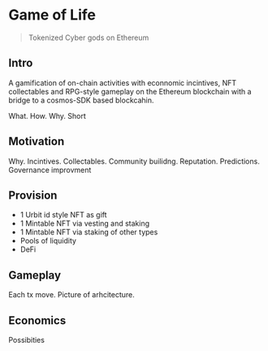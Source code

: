 # Game of Life

> Tokenized Cyber gods on Ethereum 

## Intro
A gamification of on-chain activities with econnomic incintives, NFT collectables and RPG-style gameplay on the Ethereum blockchain with a bridge to a cosmos-SDK based blockcahin. 

What. How. Why. Short

## Motivation
Why. Incintives. Collectables. Community builidng. Reputation. Predictions. Governance improvment

## Provision 
- 1 Urbit id style NFT as gift
- 1 Mintable NFT via vesting and staking
- 1 Mintable NFT via staking of other types 
- Pools of liquidity
- DeFi

## Gameplay
Each tx move. Picture of arhcitecture. 

## Economics
Possibities

